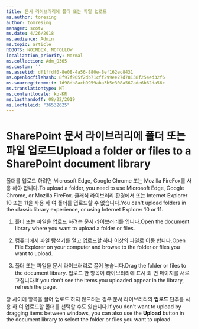 ```yaml
---
title: 문서 라이브러리에 폴더 또는 파일 업로드
ms.author: toresing
author: tomresing
manager: scotv
ms.date: 4/26/2018
ms.audience: Admin
ms.topic: article
ROBOTS: NOINDEX, NOFOLLOW
localization_priority: Normal
ms.collection: Adm_O365
ms.custom: ''
ms.assetid: df1ffdf0-8e08-4a56-880e-8ef162ec8431
ms.openlocfilehash: 8f97f905f2db71cff299ee27d78138f254ed32f6
ms.sourcegitcommit: 1d98db8acb9959aba3b5e308a567ade6b62da56c
ms.translationtype: MT
ms.contentlocale: ko-KR
ms.lasthandoff: 08/22/2019
ms.locfileid: "36532625"
---
```

# <a name="upload-a-folder-or-files-to-a-sharepoint-document-library"></a><span data-ttu-id="8f0f2-102">SharePoint 문서 라이브러리에 폴더 또는 파일 업로드</span><span class="sxs-lookup"><span data-stu-id="8f0f2-102">Upload a folder or files to a SharePoint document library</span></span>

<span data-ttu-id="8f0f2-103">폴더를 업로드 하려면 Microsoft Edge, Google Chrome 또는 Mozilla FireFox를 사용 해야 합니다.</span><span class="sxs-lookup"><span data-stu-id="8f0f2-103">To upload a folder, you need to use Microsoft Edge, Google Chrome, or Mozilla FireFox.</span></span> <span data-ttu-id="8f0f2-104">클래식 라이브러리 환경에서 또는 Internet Explorer 10 또는 11을 사용 하 여 폴더를 업로드할 수 없습니다.</span><span class="sxs-lookup"><span data-stu-id="8f0f2-104">You can't upload folders in the classic library experience, or using Internet Explorer 10 or 11.</span></span>
  
1. <span data-ttu-id="8f0f2-105">폴더 또는 파일을 업로드 하려는 문서 라이브러리를 엽니다.</span><span class="sxs-lookup"><span data-stu-id="8f0f2-105">Open the document library where you want to upload a folder or files.</span></span>
    
2. <span data-ttu-id="8f0f2-106">컴퓨터에서 파일 탐색기를 열고 업로드할 하나 이상의 파일로 이동 합니다.</span><span class="sxs-lookup"><span data-stu-id="8f0f2-106">Open File Explorer on your computer and browse to the folder or files you want to upload.</span></span>
    
3. <span data-ttu-id="8f0f2-107">폴더 또는 파일을 문서 라이브러리로 끌어 놓습니다.</span><span class="sxs-lookup"><span data-stu-id="8f0f2-107">Drag the folder or files to the document library.</span></span> <span data-ttu-id="8f0f2-108">업로드 한 항목이 라이브러리에 표시 되 면 페이지를 새로 고칩니다.</span><span class="sxs-lookup"><span data-stu-id="8f0f2-108">If you don't see the items you uploaded appear in the library, refresh the page.</span></span> 
    
<span data-ttu-id="8f0f2-109">창 사이에 항목을 끌어 업로드 하지 않으려는 경우 문서 라이브러리의 **업로드** 단추를 사용 하 여 업로드할 폴더를 선택할 수도 있습니다.</span><span class="sxs-lookup"><span data-stu-id="8f0f2-109">If you don't want to upload by dragging items between windows, you can also use the **Upload** button in the document library to select the folder or files you want to upload.</span></span> 
  

